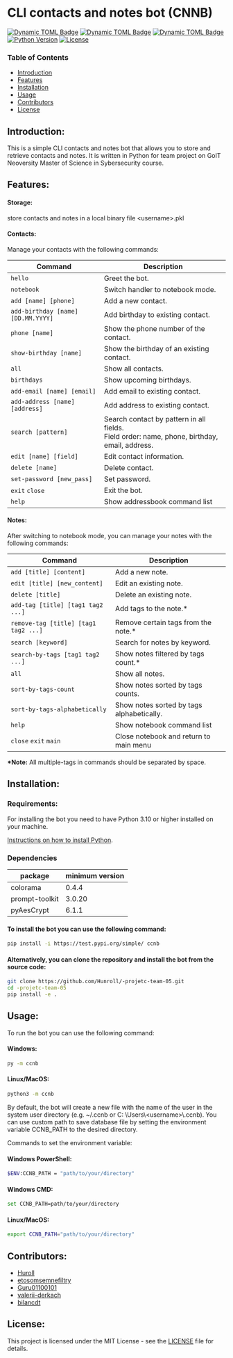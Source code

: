 # CLI contacts and notes bot (CNNB)

[![Dynamic TOML Badge](https://img.shields.io/badge/dynamic/toml?url=https%3A%2F%2Fraw.githubusercontent.com%2FHunroll%2F-projetc-team-05%2Fmain%2Fpyproject.toml&query=%24.title&style=plastic&label=name)](#cli-contacts-and-notes-bot-cnnb)
[![Dynamic TOML Badge](https://img.shields.io/badge/dynamic/toml?url=https%3A%2F%2Fraw.githubusercontent.com%2FHunroll%2F-projetc-team-05%2Fmain%2Fpyproject.toml&query=%24.project.name&style=plastic&logo=https%3A%2F%2Ftest.pypi.org%2Fstatic%2Fimages%2Flogo-small.8998e9d1.svg&label=short-name&labelColor=lightgray&color=darkblue)](#usage)
[![Dynamic TOML Badge](https://img.shields.io/badge/dynamic/toml?url=https%3A%2F%2Fraw.githubusercontent.com%2FHunroll%2F-projetc-team-05%2Fmain%2Fpyproject.toml&query=%24.project.version&style=plastic&label=pypi&color=green)](https://test.pypi.org/project/ccnb/)
[![Python Version](https://img.shields.io/badge/python-3.10%2B-orange?labelColor=blue&style=plastic)](https://www.python.org/downloads/)
[![License](https://img.shields.io/badge/license-MIT-blue?style=plastic)](LICENSE)

### Table of Contents
- [Introduction](#introduction)
- [Features](#features)
- [Installation](#installation)
- [Usage](#usage)
- [Contributors](#contributors)
- [License](#license)

## Introduction:

This is a simple CLI contacts and notes bot that allows you to store and retrieve contacts and notes. It is written in Python for team project on GoIT Neoversity Master of Science in Sybersecurity course.

## Features:

#### Storage:
store contacts and notes in a local binary file \<username>.pkl

#### Contacts:

Manage your contacts with the following commands:

| Command                            | Description                                                                                       |
|------------------------------------|---------------------------------------------------------------------------------------------------|
| `hello`                            | Greet the bot.                                                                                    |
| `notebook`                         | Switch handler to notebook mode.                                                                  |
| `add [name] [phone]`               | Add a new contact.                                                                                |
| `add-birthday [name] [DD.MM.YYYY]` | Add birthday to existing contact.                                                                 |
| `phone [name]`                     | Show the phone number of the contact.                                                             |
| `show-birthday [name]`             | Show the birthday of an existing contact.                                                         |
| `all`                              | Show all contacts.                                                                                |
| `birthdays`                        | Show upcoming birthdays.                                                                          |
| `add-email [name] [email]`         | Add email to existing contact.                                                                    |
| `add-address [name] [address]`     | Add address to existing contact.                                                                  |
| `search [pattern]`                 | Search contact by pattern in all fields. <br/>Field order: name, phone, birthday, email, address. |
| `edit [name] [field]`              | Edit contact information.                                                                         |
| `delete [name]`                    | Delete contact.                                                                                   |
| `set-password [new_pass]`          | Set password.                                                                                     |
| `exit` `close`                     | Exit the bot.                                                                                     |
| `help`                             | Show addressbook command list                                                                     |

#### Notes:

After switching to notebook mode, you can manage your notes with the following commands:

| Command                              | Description                               |
|--------------------------------------|-------------------------------------------|
| `add [title] [content]`              | Add a new note.                           |
| `edit [title] [new_content]`         | Edit an existing note.                    |
| `delete [title]`                     | Delete an existing note.                  |
| `add-tag [title] [tag1 tag2 ...]`    | Add tags to the note.*                    |
| `remove-tag [title] [tag1 tag2 ...]` | Remove certain tags from the note.*       |
| `search [keyword]`                   | Search for notes by keyword.              |
| `search-by-tags [tag1 tag2 ...]`     | Show notes filtered by tags count.*       |
| `all`                                | Show all notes.                           |
| `sort-by-tags-count`                 | Show notes sorted by tags counts.         |
| `sort-by-tags-alphabetically`        | Show notes sorted by tags alphabetically. |
| `help`                               | Show notebook command list                |
| `close` `exit` `main`                | Close notebook and return to main menu    |

**\*Note:** All multiple-tags in commands should be separated by space.

## Installation:

### Requirements:

For installing the bot you need to have Python 3.10 or higher installed on your machine.

[Instructions on how to install Python](https://www.python.org/downloads/).

### Dependencies

| package        | minimum version |
|----------------|-----------------|
| colorama       | 0.4.4           |
| prompt-toolkit | 3.0.20          |
| pyAesCrypt     | 6.1.1           |

#### To install the bot you can use the following command:

```bash
pip install -i https://test.pypi.org/simple/ ccnb
```

#### Alternatively, you can clone the repository and install the bot from the source code:

```bash
git clone https://github.com/Hunroll/-projetc-team-05.git
cd -projetc-team-05
pip install -e .
```

## Usage:

To run the bot you can use the following command:

#### Windows:

```bash windows
py -m ccnb
```

#### Linux/MacOS:

```bash linux
python3 -m ccnb 
```

By default, the bot will create a new file with the name of the user in the system user directory (e.g. ~/.ccnb or C:
\Users\\\<username>\\.ccnb).
You can use custom path to save database file by setting the environment variable CCNB_PATH to the desired directory.

Commands to set the environment variable:

#### Windows PowerShell:

```bash powershell
$ENV:CCNB_PATH = "path/to/your/directory"
```

#### Windows CMD:

```bash windows cmd
set CCNB_PATH=path/to/your/directory
```

#### Linux/MacOS:

```bash linux
export CCNB_PATH="path/to/your/directory"
```

## Contributors:
- [Huroll](https://github.com/Hunroll)
- [etosomsemnefiltry](https://github.com/etosomsemnefiltry)
- [Guru01100101](https://github.com/Guru01100101)
- [valerii-derkach](https://github.com/valerii-derkach)
- [bilancdt](https://github.com/bilancdt)

## License:
This project is licensed under the MIT License - see the [LICENSE](LICENSE) file for details.
